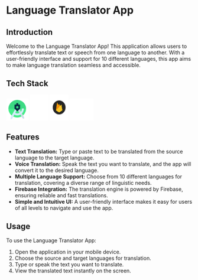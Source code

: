# Language Translator App

## Introduction

Welcome to the Language Translator App! This application allows users to effortlessly translate text or speech from one language to another. With a user-friendly interface and support for 10 different languages, this app aims to make language translation seamless and accessible.

## Tech Stack

<div align="left">
<img alt="AndroidStudio" src="img/astudio.gif" height="60" width="60" /> <nbsp> <nbsp>
<img alt="Java" src="img/java.gif" height="70" width="50"/> <nbsp> <nbsp>
<img alt="Firebase" src="img/firebase.gif" height="70" width="50"/> <nbsp> <nbsp>
<img alt="Mobile" src="img/mobile.gif" height="60" width="65"/>
</div>

## Features

- **Text Translation:** Type or paste text to be translated from the source language to the target language.
- **Voice Translation:** Speak the text you want to translate, and the app will convert it to the desired language.
- **Multiple Language Support:** Choose from 10 different languages for translation, covering a diverse range of linguistic needs.
- **Firebase Integration:** The translation engine is powered by Firebase, ensuring reliable and fast translations.
- **Simple and Intuitive UI:** A user-friendly interface makes it easy for users of all levels to navigate and use the app.

## Usage

To use the Language Translator App:
1. Open the application in your mobile device.
2. Choose the source and target languages for translation.
3. Type or speak the text you want to translate.
4. View the translated text instantly on the screen.

